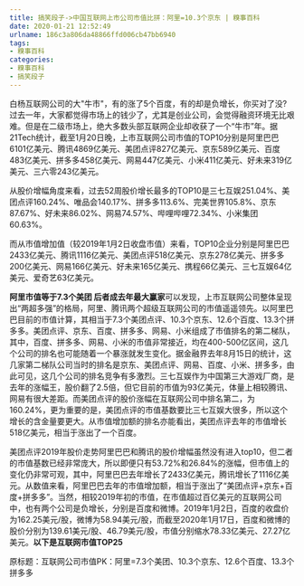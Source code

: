 ```yaml
---
title: 搞笑段子->中国互联网上市公司市值比拼：阿里=10.3个京东 | 糗事百科
date: 2020-01-21 12:52:49
urlname: 186c3a806da48866ffd006cb47bb6940
tags: 
- 糗事百科
categories:
- 糗事百科
- 搞笑段子
---
```

白杨互联网公司的大"牛市"，有的涨了5个百度，有的却是负增长，你买对了没?过去一年，大家都觉得市场上的钱少了，尤其是创业公司，会觉得融资环境无比艰难。但是在二级市场上，绝大多数头部互联网企业却收获了一个“牛市”年。据21Tech统计，截至1月20日晚，上市互联网公司市值的TOP10分别是阿里巴巴6101亿美元、腾讯4869亿美元、美团点评827亿美元、京东589亿美元、百度483亿美元、拼多多458亿美元、网易447亿美元、小米411亿美元、好未来319亿美元、三六零243亿美元。

从股价增幅角度来看，过去52周股价增长最多的TOP10是三七互娱251.04%、美团点评160.24%、唯品会140.17%、拼多多113.6%、完美世界105.8%、京东87.67%、好未来86.02%、网易74.57%、哔哩哔哩72.34%、小米集团60.63%。

而从市值增加值（较2019年1月2日收盘市值）来看，TOP10企业分别是阿里巴巴2433亿美元、腾讯1116亿美元、美团点评518亿美元、京东278亿美元、拼多多200亿美元、网易166亿美元、好未来165亿美元、携程66亿美元、三七互娱64亿美元、爱奇艺63亿美元。

**阿里市值等于7.3个美团 后者成去年最大赢家**可以发现，上市互联网公司整体呈现出“两超多强”的格局，阿里、腾讯两个超级互联网公司的市值遥遥领先。以阿里巴巴目前的市值计算，其相当于7.3个美团点评、10.3个京东、12.6个百度、13.3个拼多多。美团点评、京东、百度、拼多多、网易、小米组成了市值排名的第二梯队，其中，百度、拼多多、网易、小米的市值非常接近，均在400-500亿区间，这几个公司的排名也可能随着一个暴涨就发生变化。据金融界去年8月15日的统计，这几家第二梯队公司当时的排名是京东、美团点评、网易、百度、小米、拼多多，由此可见，这几个公司的排名竞争有多激烈。三七互娱作为中国第三大游戏厂商，是去年的涨幅王，股价翻了2.5倍，但它目前的市值为93亿美元，体量上相较腾讯、网易有很大差距。而美团点评的股价涨幅在互联网公司中排名第二，为160.24%，更为重要的是，美团点评的市值基数要比三七互娱大很多，所以这个增长的含金量要更大。从市值增加额的排名亦能看出，美团点评去年的市值增长518亿美元，相当于涨出了一个百度。

美团点评2019年股价走势阿里巴巴和腾讯的股价增幅虽然没有进入top10，但二者的市值基数已经非常庞大，所以即便只有53.72%和26.84%的涨幅，但市值上的变化仍非常可观，其中，阿里巴巴去年增长了2433亿美元，腾讯增长了1116亿美元。从数值来看，阿里巴巴去年的市值增加额，相当于涨出了“美团点评+京东+百度+拼多多”。当然，相较2019年初的市值，在市值超过百亿美元的互联网公司中，也有两个公司是负增长，分别是百度和微博。2019年1月2日，百度的收盘价为162.25美元/股，微博为58.94美元/股，而截至2020年1月17日，百度和微博的股价分别为139.61美元/股、46.79美元/股，市值分别缩水78.33亿美元、27.27亿美元。**以下是互联网市值TOP25**

原标题：互联网公司市值PK：阿里=7.3个美团、10.3个京东、12.6个百度、13.3个拼多多


